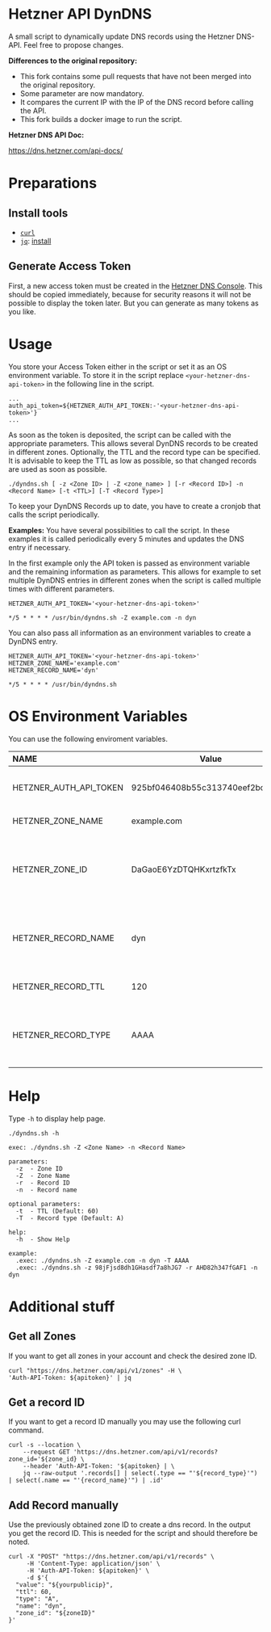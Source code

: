 # Hetzner API DynDNS

A small script to dynamically update DNS records using the Hetzner DNS-API. Feel free to propose changes.

**Differences to the original repository:**
  * This fork contains some pull requests that have not been merged into the original repository.
  * Some parameter are now mandatory.
  * It compares the current IP with the IP of the DNS record before calling the API.
  * This fork builds a docker image to run the script.

**Hetzner DNS API Doc:**

https://dns.hetzner.com/api-docs/

# Preparations

## Install tools

- [`curl`](https://curl.se/)
- [`jq`](https://stedolan.github.io/jq/): [install](https://stedolan.github.io/jq/download/)

## Generate Access Token
First, a new access token must be created in the [Hetzner DNS Console](https://dns.hetzner.com/). This should be copied immediately, because for security reasons it will not be possible to display the token later. But you can generate as many tokens as you like.

# Usage
You store your Access Token either in the script or set it as an OS environment variable. To store it in the script replace `<your-hetzner-dns-api-token>` in the following line in the script.

```
...
auth_api_token=${HETZNER_AUTH_API_TOKEN:-'<your-hetzner-dns-api-token>'}
...
```

As soon as the token is deposited, the script can be called with the appropriate parameters. This allows several DynDNS records to be created in different zones. Optionally, the TTL and the record type can be specified. It is advisable to keep the TTL as low as possible, so that changed records are used as soon as possible.
```
./dyndns.sh [ -z <Zone ID> | -Z <zone_name> ] [-r <Record ID>] -n <Record Name> [-t <TTL>] [-T <Record Type>]
```

To keep your DynDNS Records up to date, you have to create a cronjob that calls the script periodically. 

**Examples:**
You have several possibilities to call the script. In these examples it is called periodically every 5 minutes and updates the DNS entry if necessary.

In the first example only the API token is passed as environment variable and the remaining information as parameters. This allows for example to set multiple DynDNS entries in different zones when the script is called multiple times with different parameters.
```
HETZNER_AUTH_API_TOKEN='<your-hetzner-dns-api-token>'

*/5 * * * * /usr/bin/dyndns.sh -Z example.com -n dyn
```

You can also pass all information as an environment variables to create a DynDNS entry.
```
HETZNER_AUTH_API_TOKEN='<your-hetzner-dns-api-token>'
HETZNER_ZONE_NAME='example.com'
HETZNER_RECORD_NAME='dyn'

*/5 * * * * /usr/bin/dyndns.sh
```

# OS Environment Variables

You can use the following enviroment variables.

|NAME                   | Value                            | Description                                                     |
|:----------------------|----------------------------------|:----------------------------------------------------------------|
|HETZNER_AUTH_API_TOKEN | 925bf046408b55c313740eef2bc18b1e | Your Hetzner API access token                                   |
|HETZNER_ZONE_NAME      | example.com                      | The zone name                                                   |
|HETZNER_ZONE_ID        | DaGaoE6YzDTQHKxrtzfkTx           | The zone ID. Use either the zone name or the zone ID. Not both. |
|HETZNER_RECORD_NAME    | dyn                              | The record name. '@' to set the record for the zone itself.     |
|HETZNER_RECORD_TTL     | 120                              | The TTL of the record. Default(60)                              |
|HETZNER_RECORD_TYPE    | AAAA                             | The record type. Either A for IPv4 or AAAA for IPv6. Default(A) |

# Help
Type `-h` to display help page.
```
./dyndns.sh -h
```
```
exec: ./dyndns.sh -Z <Zone Name> -n <Record Name>

parameters:
  -z  - Zone ID
  -Z  - Zone Name
  -r  - Record ID
  -n  - Record name

optional parameters:
  -t  - TTL (Default: 60)
  -T  - Record type (Default: A)

help:
  -h  - Show Help 

example:
  .exec: ./dyndns.sh -Z example.com -n dyn -T AAAA
  .exec: ./dyndns.sh -z 98jFjsd8dh1GHasdf7a8hJG7 -r AHD82h347fGAF1 -n dyn

``` 
# Additional stuff
## Get all Zones
If you want to get all zones in your account and check the desired zone ID.
```
curl "https://dns.hetzner.com/api/v1/zones" -H \
'Auth-API-Token: ${apitoken}' | jq
```
## Get a record ID
If you want to get a record ID manually you may use the following curl command.
```
curl -s --location \
    --request GET 'https://dns.hetzner.com/api/v1/records?zone_id='${zone_id} \
    --header 'Auth-API-Token: '${apitoken} | \
    jq --raw-output '.records[] | select(.type == "'${record_type}'") | select(.name == "'{record_name}'") | .id'
```
## Add Record manually
Use the previously obtained zone ID to create a dns record. 
In the output you get the record ID. This is needed for the script and should therefore be noted.
```
curl -X "POST" "https://dns.hetzner.com/api/v1/records" \
     -H 'Content-Type: application/json' \
     -H 'Auth-API-Token: ${apitoken}' \
     -d $'{
  "value": "${yourpublicip}",
  "ttl": 60,
  "type": "A",
  "name": "dyn",
  "zone_id": "${zoneID}"
}'
```
